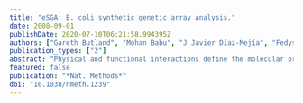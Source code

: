 ```yaml
---
title: "eSGA: E. coli synthetic genetic array analysis."
date: 2008-09-01
publishDate: 2020-07-10T06:21:58.994395Z
authors: ["Gareth Butland", "Mohan Babu", "J Javier Díaz-Mejía", "Fedyshyn Bohdana", "Sadhna Phanse", "Barbara Gold", "Wenhong Yang", "Joyce Li", "Alla G Gagarinova", "Oxana Pogoutse", "Hirotada Mori", "Barry L Wanner", "Henry Lo", "Jas Wasniewski", "Constantine Christopolous", "Mehrab Ali", "Pascal Venn", "Anahita Safavi-Naini", "Natalie Sourour", "Simone Caron", "Ja-Yeon Choi", "Ludovic Laigle", "Anaies Nazarians-Armavil", "Avnish Deshpande", "Sarah Joe", "Kirill A Datsenko", "Natsuko Yamamoto", "Brenda J Andrews", "Charles Boone", "Huiming Ding", "Bilal Sheikh", "Gabriel Moreno-Hagelseib", "Jack F Greenblatt", "Andrew Emili"]
publication_types: ["2"]
abstract: "Physical and functional interactions define the molecular organization of the cell. Genetic interactions, or epistasis, tend to occur between gene products involved in parallel pathways or interlinked biological processes. High-throughput experimental systems to examine genetic interactions on a genome-wide scale have been devised for Saccharomyces cerevisiae, Schizosaccharomyces pombe, Caenorhabditis elegans and Drosophila melanogaster, but have not been reported previously for prokaryotes. Here we describe the development of a quantitative screening procedure for monitoring bacterial genetic interactions based on conjugation of Escherichia coli deletion or hypomorphic strains to create double mutants on a genome-wide scale. The patterns of synthetic sickness and synthetic lethality (aggravating genetic interactions) we observed for certain double mutant combinations provided information about functional relationships and redundancy between pathways and enabled us to group bacterial gene products into functional modules."
featured: false
publication: "*Nat. Methods*"
doi: "10.1038/nmeth.1239"
---
```


